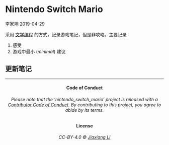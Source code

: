 Nintendo Switch Mario
================
李家翔
2019-04-29

<!-- README.md is generated from README.Rmd. Please edit that file -->

采用 [文学编程](https://jiaxiangbu.github.io/learn_rmd/literate-prog.html)
的方式，记录游戏笔记，但是非攻略，主要记录

1.  感受
2.  游戏中最小 (*minimal*) 建议

## 更新笔记

-----

<h4 align="center">

**Code of Conduct**

</h4>

<h6 align="center">

Please note that the ‘nintendo\_switch\_mario’ project is released with
a [Contributor Code of Conduct](CODE_OF_CONDUCT.md). By contributing to
this project, you agree to abide by its terms.

</h6>

<h4 align="center">

**License**

</h4>

<h6 align="center">

CC-BY-4.0 © [Jiaxiang Li](LICENSE.md)

</h6>
